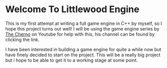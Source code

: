 # Welcome To Littlewood Engine
This is my first attempt at writing a full game engine in C++ by myself, so I hope this project turns out well!
I will be using the game engine series by [The Cherno](https://www.youtube.com/channel/UCQ-W1KE9EYfdxhL6S4twUNw "The Cherno's Channel") on Youtube for help with this, his channel can be found by clicking the link.

I have been interested in building a game engine for quite a while now but have finely decided to start on the project. This will be a really big project but i hope to be able to get it to a working stage at some point.
